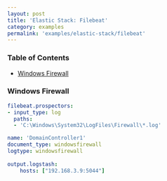 ```yaml
---
layout: post
title: 'Elastic Stack: Filebeat'
category: examples
permalink: 'examples/elastic-stack/filebeat'
---
```


### Table of Contents
* [Windows Firewall](#windows-firewall)

### Windows Firewall
```yaml
filebeat.prospectors:
- input_type: log
  paths:
  - 'C:\Windows\System32\LogFiles\Firewall\*.log'

name: 'DomainController1'
document_type: windowsfirewall
logtype: windowsfirewall
 
output.logstash:
    hosts: ["192.168.3.9:5044"]
```
